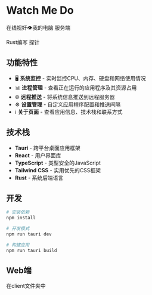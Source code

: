 # Watch Me Do

在线视奸👁我的电脑 服务端

Rust编写 探针

## 功能特性

- 🖥️ **系统监控** - 实时监控CPU、内存、硬盘和网络使用情况
- 📊 **进程管理** - 查看正在运行的应用程序及其资源占用
- 🌐 **远程推送** - 将系统信息推送到远程服务器
- ⚙️ **设置管理** - 自定义应用程序配置和推送间隔
- ℹ️ **关于页面** - 查看应用信息、技术栈和联系方式

## 技术栈

- **Tauri** - 跨平台桌面应用框架
- **React** - 用户界面库
- **TypeScript** - 类型安全的JavaScript
- **Tailwind CSS** - 实用优先的CSS框架
- **Rust** - 系统后端语言

## 开发

```bash
# 安装依赖
npm install

# 开发模式
npm run tauri dev

# 构建应用
npm run tauri build
```

## Web端

在client文件夹中